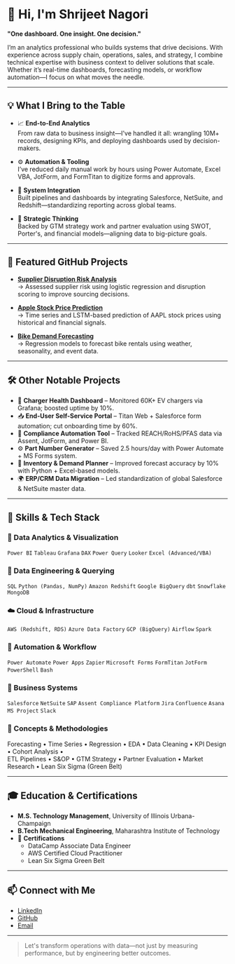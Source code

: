 # 👋 Hi, I'm Shrijeet Nagori

**"One dashboard. One insight. One decision."**

I’m an analytics professional who builds systems that drive decisions. With experience across supply chain, operations, sales, and strategy, I combine technical expertise with business context to deliver solutions that scale. Whether it’s real-time dashboards, forecasting models, or workflow automation—I focus on what moves the needle.

---

## 💡 What I Bring to the Table

- 📈 **End-to-End Analytics**  
  From raw data to business insight—I've handled it all: wrangling 10M+ records, designing KPIs, and deploying dashboards used by decision-makers.

- ⚙️ **Automation & Tooling**  
  I’ve reduced daily manual work by hours using Power Automate, Excel VBA, JotForm, and FormTitan to digitize forms and approvals.

- 🔗 **System Integration**  
  Built pipelines and dashboards by integrating Salesforce, NetSuite, and Redshift—standardizing reporting across global teams.

- 🧠 **Strategic Thinking**  
  Backed by GTM strategy work and partner evaluation using SWOT, Porter's, and financial models—aligning data to big-picture goals.

---

## 📂 Featured GitHub Projects

- **[Supplier Disruption Risk Analysis](https://github.com/snagori28/Supplier-Disruption-Risk-Analysis)**  
  → Assessed supplier risk using logistic regression and disruption scoring to improve sourcing decisions.

- **[Apple Stock Price Prediction](https://github.com/snagori28/Apple-Stock-Price-Prediction)**  
  → Time series and LSTM-based prediction of AAPL stock prices using historical and financial signals.

- **[Bike Demand Forecasting](https://github.com/snagori28/Bike-Demand-Forecasting)**  
  → Regression models to forecast bike rentals using weather, seasonality, and event data.

---

## 🛠️ Other Notable Projects

- 🔋 **Charger Health Dashboard** – Monitored 60K+ EV chargers via Grafana; boosted uptime by 10%.  
- 📥 **End-User Self-Service Portal** – Titan Web + Salesforce form automation; cut onboarding time by 60%.  
- 🧾 **Compliance Automation Tool** – Tracked REACH/RoHS/PFAS data via Assent, JotForm, and Power BI.  
- ⚙️ **Part Number Generator** – Saved 2.5 hours/day with Power Automate + MS Forms system.  
- 🚚 **Inventory & Demand Planner** – Improved forecast accuracy by 10% with Python + Excel-based models.  
- 🌍 **ERP/CRM Data Migration** – Led standardization of global Salesforce & NetSuite master data.

---

## 🧰 Skills & Tech Stack

### 🔎 Data Analytics & Visualization  
`Power BI` `Tableau` `Grafana` `DAX` `Power Query` `Looker` `Excel (Advanced/VBA)`

### 🧪 Data Engineering & Querying  
`SQL` `Python (Pandas, NumPy)` `Amazon Redshift` `Google BigQuery` `dbt` `Snowflake` `MongoDB`

### ☁️ Cloud & Infrastructure  
`AWS (Redshift, RDS)` `Azure Data Factory` `GCP (BigQuery)` `Airflow` `Spark`

### 🤖 Automation & Workflow  
`Power Automate` `Power Apps` `Zapier` `Microsoft Forms` `FormTitan` `JotForm` `PowerShell` `Bash`

### 🧩 Business Systems  
`Salesforce` `NetSuite` `SAP` `Assent Compliance Platform` `Jira` `Confluence` `Asana` `MS Project` `Slack`

### 🧠 Concepts & Methodologies  
Forecasting • Time Series • Regression • EDA • Data Cleaning • KPI Design • Cohort Analysis •  
ETL Pipelines • S&OP • GTM Strategy • Partner Evaluation • Market Research • Lean Six Sigma (Green Belt)

---

## 🎓 Education & Certifications

- **M.S. Technology Management**, University of Illinois Urbana-Champaign  
- **B.Tech Mechanical Engineering**, Maharashtra Institute of Technology  
- 📜 **Certifications**  
  - DataCamp Associate Data Engineer  
  - AWS Certified Cloud Practitioner  
  - Lean Six Sigma Green Belt

---

## 📫 Connect with Me

- [LinkedIn](https://www.linkedin.com/in/shrijeetnagori)  
- [GitHub](https://github.com/snagori28)  
- [Email](shrijeetnagori28@outlook.com) 

---

> Let's transform operations with data—not just by measuring performance, but by engineering better outcomes.

